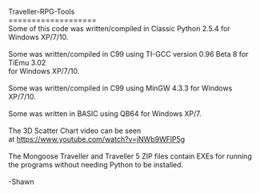 Traveller-RPG-Tools<br>
===================<br>
Some of this code was written/compiled in Classic Python 2.5.4 for Windows XP/7/10.<br><br>
Some was written/compiled in C99 using TI-GCC version 0.96 Beta 8 for TiEmu 3.02<br>
for Windows XP/7/10.<br><br>
Some was written/compiled in C99 using MinGW 4.3.3 for Windows XP/7/10.<br><br>
Some was written in BASIC using QB64 for Windows XP/7.<br><br>
The 3D Scatter Chart video can be seen<br>
at <a href="https://www.youtube.com/watch?v=jNWb9WFlP5g">https://www.youtube.com/watch?v=jNWb9WFlP5g</a><br><br>
The Mongoose Traveller and Traveller 5 ZIP files contain EXEs for running<br>
the programs without needing Python to be installed.<br><br>
-Shawn

